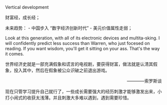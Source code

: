 Vertical development

财富经，成长经；

未来趋势：
    - 中国步入 “数字经济创新时代”
    - 美元价值属性走弱；

Look at this generation, with all of its electronic devices and multita-sking. I will confidently predict less success than Warren, who just focesed on reading. If you want wisdom, you'll get it sitting on your ass. That's the way it comes.

世界经济史就是一部充满假象和谎言的电视剧，要获得财富，做法就是认清其假象，投入其中，然后在假象被公众识破之前退出游戏。      
<p align= "right"> ————索罗斯谈 </p>

现在只管学习提升自己就行了，一些成长需要强大的经历刺激才能够激发出来，小打小闹式的收获太浅薄。并且刺激大多难以遇到，遇到需要珍惜。
